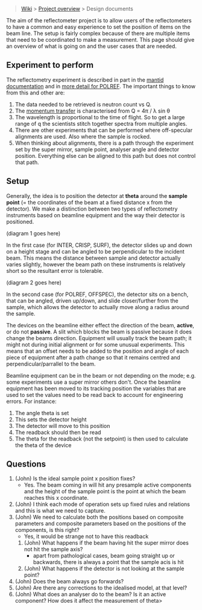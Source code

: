 > [Wiki](Home) > [Project overview](Project-Overview) > Design documents

The aim of the reflectometer project is to allow users of the reflectometers to have a common and easy experience to set the position of items on the beam line. The setup is fairly complex because of there are multiple items that need to be coordinated to make a measurement. This page should give an overview of what is going on and the user cases that are needed.

## Experiment to perform

The reflectometry experiment is described in part in the [mantid documentation](http://docs.mantidproject.org/v3.12.0/techniques/ISIS_Reflectometry.html) and in [more detail for POLREF](https://github.com/ISISComputingGroup/IBEX/wiki/Reflectometry-at-Isis). The important things to know from this and other are:

1. The data needed to be retrieved is neutron count vs Q.
1. The [momentum transfer](https://en.wikipedia.org/wiki/Momentum_transfer) is characterised from Q = 4π / λ sin θ 
1. The wavelength is proportional to the time of flight. So to get a large range of q the scientists stitch together spectra from multiple angles.
1. There are other experiments that can be performed where off-specular alignments are used. Also where the sample is rocked.
1. When thinking about alignments, there is a path through the experiment set by the super mirror, sample point, analyser angle and detector position. Everything else can be aligned to this path but does not control that path. 

## Setup

Generally, the idea is to position the detector at **theta** around the **sample point** (= the coordinates of the beam at a fixed distance x from the detector). We make a distinction between two types of reflectometry instruments based on beamline equipment and the way their detector is positioned.

(diagram 1 goes here)

In the first case (for INTER, CRISP, SURF), the detector slides up and down on a height stage and can be angled to be perpendicular to the incident beam. This means the distance between sample and detector actually varies slightly, however the beam path on these instruments is relatively short so the resultant error is tolerable.

(diagram 2 goes here)

In the second case (for POLREF, OFFSPEC), the detector sits on a bench, that can be angled, driven up/down, and slide closer/further from the sample, which allows the detector to actually move along a radius around the sample.

The devices on the beamline either effect the direction of the beam, **active**, or do not **passive**. A slit which blocks the beam is passive because it does change the beams direction. Equipment will usually track the beam path; it might not during initial alignment or for some unusual experiments. This means that an offset needs to be added to the position and angle of each piece of equipment after a path change so that it remains centred and perpendicular/parrallel to the beam. 

Beamline equipment can be in the beam or not depending on the mode; e.g. some experiments use a super mirror others don't. Once the beamline equipment has been moved to its tracking position the variables that are used to set the values need to be read back to account for engineering errors. For instance:

1. The angle theta is set
1. This sets the detector height
1. The detector will move to this position
1. The readback should then be read
1. The theta for the readback (not the setpoint) is then used to calculate the theta of the device

## Questions

1. (John) Is the ideal sample point x position fixes?
    - Yes. The beam coming in will hit any presample active components and the height of the sample point is the point at which the beam reaches this x coordinate.
1. (John) I think each mode of operation sets up fixed rules and relations and this is what we need to capture.
1. (John) We need to calculate both the positions based on composite parameters and composite parameters based on the positions of the components, is this right?
    - Yes, it would be strange not to have this readback
    1. (John) What happens if the beam having hit the super mirror does not hit the sample axis?
        - apart from pathological cases, beam going straight up or backwards, there is always a point that the sample acis is hit
    1. (John) What happens if the detector is not looking at the sample point?
1. (John) Does the beam always go forwards? 
1. (John) Are there any corrections to the idealised model, at that level?
1. (John) What does an analyser do to the beam? Is it an active component? How does it affect the measurement of theta>

